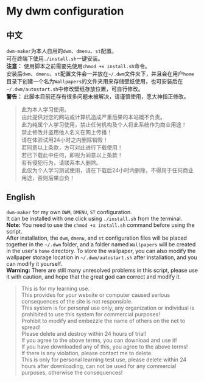 # My dwm configuration
## 中文
`dwm-maker`为本人自用的`dwm`、`dmenu`、`st`配置。    
可在终端下使用`./install.sh`一键安装。    
**注意：** 使用脚本之前需要先使用`chmod +x install.sh`命令。    
安装后`dwm`、`dmenu`、`st`配置文件会一并放在`~/.dwm`文件夹下，并且会在用户`home`目录下创建一个名为`Wallpapers`的文件夹用来存储壁纸使用，也可安装后在`~/.dwm/autostart.sh`中修改壁纸存放位置，可自行修改。       
**警告：** 此脚本目前还存有很多问题未被解决，请谨慎使用，愿大神指正修改。    
> 此为本人学习使用。    
由此提供对您的网站或计算机造成严重后果的本站概不负责。    
此为纯属个人学习使用，禁止任何机构及个人将此系统作为商业用途！    
禁止修改并盗用他人名义在网上传播！    
请在体验试用24小时之内删除销毁！    
若同意以上条款，方可对此进行下载使用！    
若已下载此中任何，即视为同意以上条款！    
若有侵犯行为，请联系本人删除。    
此仅为个人学习测试使用，请在下载后24小时内删除，不得用于任何商业用途，否则后果自负！    

## English
`dwm-maker` for my own `DWM`, `DMENU`, `ST` configuration.    
It can be installed with one click using `./install.sh` from the terminal.    
**Note:** You need to use the `chmod +x install.sh` command before using the script.     
After installation, the `dwm`, `dmenu`, and `st` configuration files will be placed together in the `~/.dwm` folder, and a folder named `Wallpapers` will be created in the user's `home` directory. To store the wallpaper, you can also modify the wallpaper storage location in `~/.dwm/autostart.sh` after installation, and you can modify it yourself.    
**Warning:** There are still many unresolved problems in this script, please use it with caution, and hope that the great god can correct and modify it.    
> This is for my learning use.    
This provides for your website or computer caused serious consequences of the site is not responsible.    
This system is for personal use only, any organization or individual is prohibited to use this system for commercial purposes!    
Prohibit to modify and embezzle the name of others on the net to spread!    
Please delete and destroy within 24 hours of trial!    
If you agree to the above terms, you can download and use it!    
If you have downloaded any of this, you agree to the above terms!    
If there is any violation, please contact me to delete.    
This is only for personal learning test use, please delete within 24 hours after downloading, can not be used for any commercial purposes, otherwise the consequences!    
